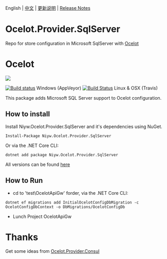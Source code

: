 English | [中文](README.zh-CN.md) | [更新说明](ReleaseNotes.md) | [Release Notes](ReleaseNotes.en-US.md)
# Ocelot.Provider.SqlServer
Repo for store configuration in Microsoft SqlServer with [Ocelot](http://threemammals.com/ocelot)
# Ocelot

[<img src="http://threemammals.com/images/ocelot_logo.png">](http://threemammals.com/ocelot)

[![Build status](https://ci.appveyor.com/api/projects/status/jmkqqg6i24dx1crc?svg=true)](https://ci.appveyor.com/project/TomPallister/ocelot-provider-consul)
Windows (AppVeyor)
[![Build Status](https://travis-ci.org/ThreeMammals/Ocelot.Provider.Consul.svg?branch=develop)](https://travis-ci.org/ThreeMammals/Ocelot.Provider.Consul) Linux & OSX (Travis)



This package adds Microsoft SQL Server support to Ocelot configuration.

## How to install

Install Niyw.Ocelot.Provider.SqlServer and it's dependencies using NuGet. 

`Install-Package Niyw.Ocelot.Provider.SqlServer`

Or via the .NET Core CLI:

`dotnet add package Niyw.Ocelot.Provider.SqlServer`

All versions can be found [here](https://www.nuget.org/packages/Niyw.Ocelot.Provider.SqlServer/)

## How to Run

- cd to 'test\OcelotApiGw' forder, via the .NET Core CLI:

`dotnet ef migrations add InitialOcelotConfigDbMigration -c OcelotConfigDbContext -o DbMigrations/OcelotConfigDb`

- Lunch Project OcelotApiGw

# Thanks
Get some ideas from [Ocelot.Provider.Consul](https://github.com/ThreeMammals/Ocelot.Provider.Consul)
